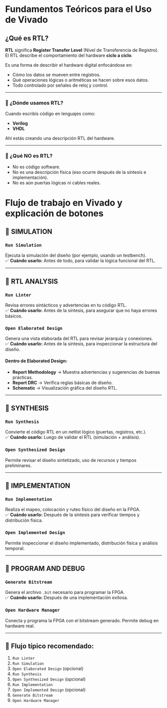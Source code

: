
# Fundamentos Teóricos para el Uso de Vivado

## ¿Qué es RTL?

**RTL** significa **Register Transfer Level** (Nivel de Transferencia de Registro). El RTL describe el comportamiento del hardware **ciclo a ciclo**.

Es una forma de describir el hardware digital enfocándose en:
- Cómo los datos se mueven entre registros.
- Qué operaciones lógicas o aritméticas se hacen sobre esos datos.
- Todo controlado por señales de reloj y control.

---

### 🔹 ¿Dónde usamos RTL?
Cuando escribís código en lenguajes como:
- **Verilog**
- **VHDL**

Ahí estás creando una descripción RTL del hardware.

---

### 🔹 ¿Qué NO es RTL?
- No es código software.
- No es una descripción física (eso ocurre después de la síntesis e implementación).
- No es aún puertas lógicas ni cables reales.

###


# Flujo de trabajo en Vivado y explicación de botones

## 🔹 SIMULATION
### `Run Simulation`
Ejecuta la simulación del diseño (por ejemplo, usando un testbench).  
✅ **Cuándo usarlo:** Antes de todo, para validar la lógica funcional del RTL.

---

## 🔹 RTL ANALYSIS
### `Run Linter`
Revisa errores sintácticos y advertencias en tu código RTL.  
✅ **Cuándo usarlo:** Antes de la síntesis, para asegurar que no haya errores básicos.

### `Open Elaborated Design`
Genera una vista elaborada del RTL para revisar jerarquía y conexiones.  
✅ **Cuándo usarlo:** Antes de la síntesis, para inspeccionar la estructura del diseño.

#### Dentro de Elaborated Design:
- **Report Methodology** → Muestra advertencias y sugerencias de buenas prácticas.
- **Report DRC** → Verifica reglas básicas de diseño.
- **Schematic** → Visualización gráfica del diseño RTL.

---

## 🔹 SYNTHESIS
### `Run Synthesis`
Convierte el código RTL en un netlist lógico (puertas, registros, etc.).  
✅ **Cuándo usarlo:** Luego de validar el RTL (simulación + análisis).

### `Open Synthesized Design`
Permite revisar el diseño sintetizado, uso de recursos y tiempos preliminares.

---

## 🔹 IMPLEMENTATION
### `Run Implementation`
Realiza el mapeo, colocación y ruteo físico del diseño en la FPGA.  
✅ **Cuándo usarlo:** Después de la síntesis para verificar tiempos y distribución física.

### `Open Implemented Design`
Permite inspeccionar el diseño implementado, distribución física y análisis temporal.

---

## 🔹 PROGRAM AND DEBUG
### `Generate Bitstream`
Genera el archivo `.bit` necesario para programar la FPGA.  
✅ **Cuándo usarlo:** Después de una implementación exitosa.

### `Open Hardware Manager`
Conecta y programa la FPGA con el bitstream generado. Permite debug en hardware real.

---

## 🔄 Flujo típico recomendado:
1. `Run Linter`
2. `Run Simulation`
3. `Open Elaborated Design` (opcional)
4. `Run Synthesis`
5. `Open Synthesized Design` (opcional)
6. `Run Implementation`
7. `Open Implemented Design` (opcional)
8. `Generate Bitstream`
9. `Open Hardware Manager`
